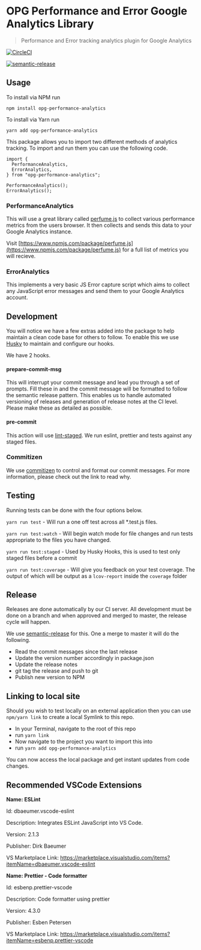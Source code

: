 # OPG Performance and Error Google Analytics Library

> Performance and Error tracking analytics plugin for Google Analytics

[![CircleCI](https://circleci.com/gh/ministryofjustice/opg-performance-analytics/tree/master.svg?style=svg)](https://circleci.com/gh/ministryofjustice/opg-performance-analytics)

[![semantic-release](https://img.shields.io/badge/%20%20%F0%9F%93%A6%F0%9F%9A%80-semantic--release-e10079.svg)](https://github.com/semantic-release/semantic-release)

## Usage

To install via NPM run

`npm install opg-performance-analytics`

To install via Yarn run

`yarn add opg-performance-analytics`

This package allows you to import two different methods of analytics tracking. To import and run them you can use the following code.

```
import {
  PerformanceAnalytics,
  ErrorAnalytics,
} from "opg-performance-analytics";

PerformanceAnalytics();
ErrorAnalytics();
```

### PerformanceAnalytics

This will use a great library called [perfume.js](https://www.npmjs.com/package/perfume.js) to collect various performance metrics from the users browser. It then collects and sends this data to your Google Analytics instance.

Visit [https://www.npmjs.com/package/perfume.js](https://www.npmjs.com/package/perfume.js) for a full list of metrics you will recieve.

### ErrorAnalytics

This implements a very basic JS Error capture script which aims to collect any JavaScript error messages and send them to your Google Analytics account.

## Development

You will notice we have a few extras added into the package to help maintain a clean code base for others to follow. To enable this we use [Husky](https://www.npmjs.com/package/husky) to maintain and configure our hooks.

We have 2 hooks.

#### prepare-commit-msg

This will interrupt your commit message and lead you through a set of prompts. Fill these in and the commit message will be formatted to follow the semantic release pattern. This enables us to handle automated versioning of releases and generation of release notes at the CI level. Please make these as detailed as possible.

#### pre-commit

This action will use [lint-staged](https://www.npmjs.com/package/lint-staged). We run eslint, prettier and tests against any staged files.

### Commitizen

We use [commitizen](https://www.npmjs.com/package/commitizen) to control and format our commit messages. For more information, please check out the link to read why.

## Testing

Running tests can be done with the four options below.

`yarn run test` - Will run a one off test across all \*.test.js files.

`yarn run test:watch` - Will begin watch mode for file changes and run tests appropriate to the files you have changed.

`yarn run test:staged` - Used by Husky Hooks, this is used to test only staged files before a commit

`yarn run test:coverage` - Will give you feedback on your test coverage. The output of which will be output as a `lcov-report` inside the `coverage` folder

## Release

Releases are done automatically by our CI server. All development must be done on a branch and when approved and merged to master, the release cycle will happen.

We use [semantic-release](https://www.npmjs.com/package/semantic-release) for this. One a merge to master it will do the following.

- Read the commit messages since the last release
- Update the version number accordingly in package.json
- Update the release notes
- git tag the release and push to git
- Publish new version to NPM

## Linking to local site

Should you wish to test locally on an external application then you can use `npm/yarn link` to create a local Symlink to this repo.

- In your Terminal, navigate to the root of this repo
- run `yarn link`
- Now navigate to the project you want to import this into
- run `yarn add opg-performance-analytics`

You can now access the local package and get instant updates from code changes.

## Recommended VSCode Extensions

**Name: ESLint**

Id: dbaeumer.vscode-eslint

Description: Integrates ESLint JavaScript into VS Code.

Version: 2.1.3

Publisher: Dirk Baeumer

VS Marketplace Link: https://marketplace.visualstudio.com/items?itemName=dbaeumer.vscode-eslint

**Name: Prettier - Code formatter**

Id: esbenp.prettier-vscode

Description: Code formatter using prettier

Version: 4.3.0

Publisher: Esben Petersen

VS Marketplace Link: https://marketplace.visualstudio.com/items?itemName=esbenp.prettier-vscode
